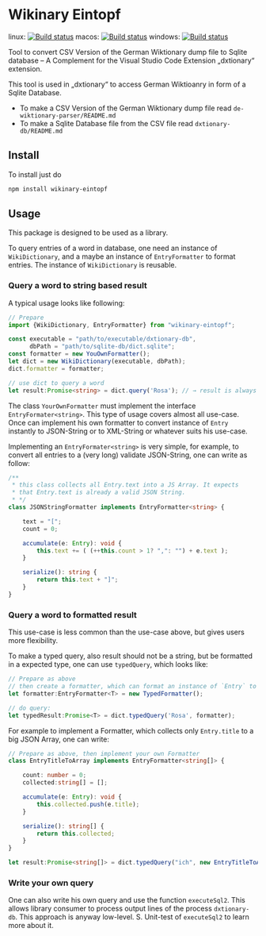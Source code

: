# Wikinary Eintopf

linux: [![Build status](https://ci.appveyor.com/api/projects/status/pjhs5kg6qfxmq2s3?svg=true)](https://ci.appveyor.com/project/hpb-htw/wikinary-eintopf)
macos: [![Build status](https://ci.appveyor.com/api/projects/status/jtylo6n725sif98q?svg=true)](https://ci.appveyor.com/project/hpb-htw/wikinary-eintopf-macos)
windows: [![Build status](https://ci.appveyor.com/api/projects/status/1qthynd3tk1cauf0?svg=true)](https://ci.appveyor.com/project/hpb-htw/wikinary-eintopf-win)


Tool to convert CSV Version of the German Wiktionary dump file to Sqlite database –
A Complement for the Visual Studio Code Extension „dxtionary“ extension.

This tool is used in „dxtionary“ to access German Wiktioanry in form of a Sqlite Database.

* To make a CSV Version of the German Wiktionary dump file read `de-wiktionary-parser/README.md`
* To make a Sqlite Database file from the CSV file read `dxtionary-db/README.md`  

## Install
To install just do

```bash
npm install wikinary-eintopf
```

## Usage
This package is designed to be used as a library.

To query entries of a word in database, one need an instance of `WikiDictionary`,
and a maybe an instance of `EntryFormatter` to format entries. The instance of 
`WikiDictionary` is reusable. 

### Query a word to string based result
A typical usage looks like following:

```typescript
// Prepare
import {WikiDictionary, EntryFormatter} from "wikinary-eintopf";

const executable = "path/to/executable/dxtionary-db", 
      dbPath = "path/to/sqlite-db/dict.sqlite"; 
const formatter = new YouOwnFormatter();
let dict = new WikiDictionary(executable, dbPath);
dict.formatter = formatter;

// use dict to query a word
let result:Promise<string> = dict.query('Rosa'); // → result is always a Promise<string> 
```

The class `YourOwnFormatter` must implement the interface `EntryFormater<string>`.
This type of usage covers almost all use-case. Once can implement his own formatter to convert 
instance of `Entry` instantly to JSON-String or to XML-String or whatever suits his use-case. 

Implementing an `EntryFormater<string>` is very simple, for example, to convert all entries
to a (very long) validate JSON-String, one can write as follow:


```typescript
/**
 * this class collects all Entry.text into a JS Array. It expects
 * that Entry.text is already a valid JSON String.
 * */
class JSONStringFormatter implements EntryFormatter<string> {

    text = "[";
    count = 0;

    accumulate(e: Entry): void {
        this.text += ( (++this.count > 1? ",": "") + e.text );
    }

    serialize(): string {
        return this.text + "]";
    }
}
```
 

### Query a word to formatted result

This use-case is less common than the use-case above, but gives users more flexibility.

To make a typed query, also result should not be a string, but be formatted in a expected type,
one can use `typedQuery`, which looks like:

```typescript
// Prepare as above
// then create a formatter, which can format an instance of `Entry` to expected type:
let formatter:EntryFormatter<T> = new TypedFormatter();

// do query:
let typedResult:Promise<T> = dict.typedQuery('Rosa', formatter);
```

For example to implement a Formatter, which collects only `Entry.title` to a big JSON Array, 
one can write:

```typescript
// Prepare as above, then implement your own Formatter
class EntryTitleToArray implements EntryFormatter<string[]> {

    count: number = 0;
    collected:string[] = [];

    accumulate(e: Entry): void {
        this.collected.push(e.title);
    }

    serialize(): string[] {
        return this.collected;
    }
}

let result:Promise<string[]> = dict.typedQuery("ich", new EntryTitleToArray());
``` 

### Write your own query

One can also write his own query and use the function `executeSql2`. This allows
library consumer to process output lines of the process `dxtionary-db`. This approach 
is anyway low-level. S. Unit-test of `executeSql2` to learn more about it. 


